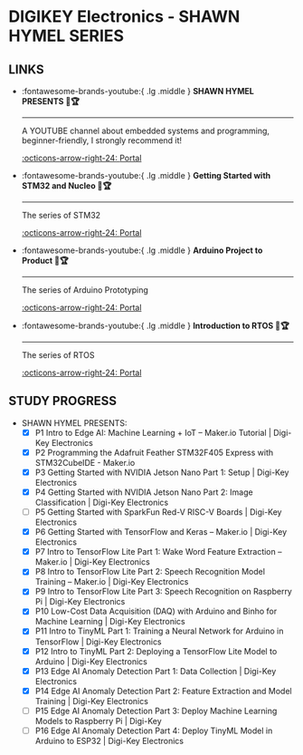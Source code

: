# DIGIKEY Electronics - SHAWN HYMEL SERIES

## LINKS

<div class="grid cards" markdown>

-   :fontawesome-brands-youtube:{ .lg .middle } __SHAWN HYMEL PRESENTS 🎯🏆__

    ---

    A YOUTUBE channel about embedded systems and programming, beginner-friendly, I strongly recommend it!

    [:octicons-arrow-right-24: <a href="https://www.youtube.com/watch?v=Ejld8XZmvwE&list=PLEBQazB0HUySNug4eRm-73hNyMcCRViRB&index=49" target="_blank"> Portal </a>](#)

-   :fontawesome-brands-youtube:{ .lg .middle } __Getting Started with STM32 and Nucleo 🎯🏆__

    ---

    The series of STM32

    [:octicons-arrow-right-24: <a href="https://www.youtube.com/watch?v=hyZS2p1tW-g&list=PLEBQazB0HUyRYuzfi4clXsKUSgorErmBv" target="_blank"> Portal </a>](#)

-   :fontawesome-brands-youtube:{ .lg .middle } __Arduino Project to Product 🎯🏆__

    ---

    The series of Arduino Prototyping

    [:octicons-arrow-right-24: <a href="https://www.youtube.com/watch?v=XDHM8Xzmv48&list=PLEBQazB0HUyQd6Fsf5NQ75M9llbi1_j_8" target="_blank"> Portal </a>](#)


-   :fontawesome-brands-youtube:{ .lg .middle } __Introduction to RTOS 🎯🏆__

    ---

    The series of RTOS

    [:octicons-arrow-right-24: <a href="https://www.youtube.com/watch?v=F321087yYy4&list=PLEBQazB0HUyQ4hAPU1cJED6t3DU0h34bz" target="_blank"> Portal </a>](#)


</div>

## STUDY PROGRESS

- SHAWN HYMEL PRESENTS:
  - [x] P1 Intro to Edge AI: Machine Learning + IoT – Maker.io Tutorial | Digi-Key Electronics
  - [x] P2 Programming the Adafruit Feather STM32F405 Express with STM32CubeIDE - Maker.io
  - [x] P3 Getting Started with NVIDIA Jetson Nano Part 1: Setup | Digi-Key Electronics
  - [x] P4 Getting Started with NVIDIA Jetson Nano Part 2: Image Classification | Digi-Key Electronics
  - [ ] P5 Getting Started with SparkFun Red-V RISC-V Boards | Digi-Key Electronics
  - [x] P6 Getting Started with TensorFlow and Keras – Maker.io | Digi-Key Electronics
  - [x] P7 Intro to TensorFlow Lite Part 1: Wake Word Feature Extraction – Maker.io | Digi-Key Electronics
  - [x] P8 Intro to TensorFlow Lite Part 2: Speech Recognition Model Training – Maker.io | Digi-Key Electronics
  - [x] P9 Intro to TensorFlow Lite Part 3: Speech Recognition on Raspberry Pi | Digi-Key Electronics
  - [x] P10 Low-Cost Data Acquisition (DAQ) with Arduino and Binho for Machine Learning | Digi-Key Electronics
  - [x] P11 Intro to TinyML Part 1: Training a Neural Network for Arduino in TensorFlow | Digi-Key Electronics
  - [x] P12 Intro to TinyML Part 2: Deploying a TensorFlow Lite Model to Arduino | Digi-Key Electronics
  - [x] P13 Edge AI Anomaly Detection Part 1: Data Collection | Digi-Key Electronics
  - [x] P14 Edge AI Anomaly Detection Part 2: Feature Extraction and Model Training | Digi-Key Electronics
  - [ ] P15 Edge AI Anomaly Detection Part 3: Deploy Machine Learning Models to Raspberry Pi | Digi-Key
  - [ ] P16 Edge AI Anomaly Detection Part 4: Deploy TinyML Model in Arduino to ESP32 | Digi-Key Electronics
